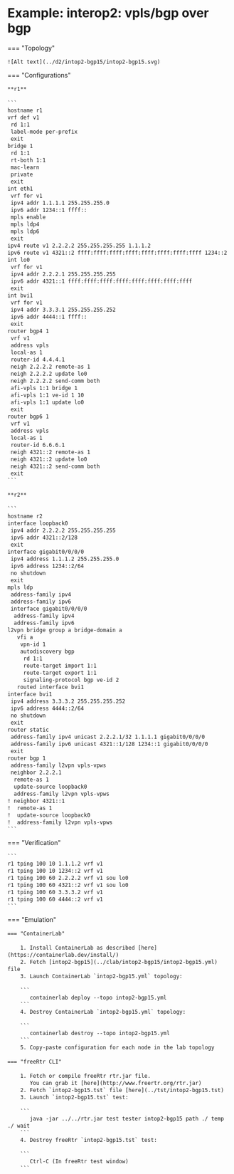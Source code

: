 # Example: interop2: vpls/bgp over bgp

=== "Topology"

    ![Alt text](../d2/intop2-bgp15/intop2-bgp15.svg)

=== "Configurations"

    **r1**

    ```
    hostname r1
    vrf def v1
     rd 1:1
     label-mode per-prefix
     exit
    bridge 1
     rd 1:1
     rt-both 1:1
     mac-learn
     private
     exit
    int eth1
     vrf for v1
     ipv4 addr 1.1.1.1 255.255.255.0
     ipv6 addr 1234::1 ffff::
     mpls enable
     mpls ldp4
     mpls ldp6
     exit
    ipv4 route v1 2.2.2.2 255.255.255.255 1.1.1.2
    ipv6 route v1 4321::2 ffff:ffff:ffff:ffff:ffff:ffff:ffff:ffff 1234::2
    int lo0
     vrf for v1
     ipv4 addr 2.2.2.1 255.255.255.255
     ipv6 addr 4321::1 ffff:ffff:ffff:ffff:ffff:ffff:ffff:ffff
     exit
    int bvi1
     vrf for v1
     ipv4 addr 3.3.3.1 255.255.255.252
     ipv6 addr 4444::1 ffff::
     exit
    router bgp4 1
     vrf v1
     address vpls
     local-as 1
     router-id 4.4.4.1
     neigh 2.2.2.2 remote-as 1
     neigh 2.2.2.2 update lo0
     neigh 2.2.2.2 send-comm both
     afi-vpls 1:1 bridge 1
     afi-vpls 1:1 ve-id 1 10
     afi-vpls 1:1 update lo0
     exit
    router bgp6 1
     vrf v1
     address vpls
     local-as 1
     router-id 6.6.6.1
     neigh 4321::2 remote-as 1
     neigh 4321::2 update lo0
     neigh 4321::2 send-comm both
     exit
    ```

    **r2**

    ```
    hostname r2
    interface loopback0
     ipv4 addr 2.2.2.2 255.255.255.255
     ipv6 addr 4321::2/128
     exit
    interface gigabit0/0/0/0
     ipv4 address 1.1.1.2 255.255.255.0
     ipv6 address 1234::2/64
     no shutdown
     exit
    mpls ldp
     address-family ipv4
     address-family ipv6
     interface gigabit0/0/0/0
      address-family ipv4
      address-family ipv6
    l2vpn bridge group a bridge-domain a
       vfi a
        vpn-id 1
        autodiscovery bgp
         rd 1:1
         route-target import 1:1
         route-target export 1:1
         signaling-protocol bgp ve-id 2
       routed interface bvi1
    interface bvi1
     ipv4 address 3.3.3.2 255.255.255.252
     ipv6 address 4444::2/64
     no shutdown
     exit
    router static
     address-family ipv4 unicast 2.2.2.1/32 1.1.1.1 gigabit0/0/0/0
     address-family ipv6 unicast 4321::1/128 1234::1 gigabit0/0/0/0
     exit
    router bgp 1
     address-family l2vpn vpls-vpws
     neighbor 2.2.2.1
      remote-as 1
      update-source loopback0
      address-family l2vpn vpls-vpws
    ! neighbor 4321::1
    !  remote-as 1
    !  update-source loopback0
    !  address-family l2vpn vpls-vpws
    ```

=== "Verification"

    ```
    r1 tping 100 10 1.1.1.2 vrf v1
    r1 tping 100 10 1234::2 vrf v1
    r1 tping 100 60 2.2.2.2 vrf v1 sou lo0
    r1 tping 100 60 4321::2 vrf v1 sou lo0
    r1 tping 100 60 3.3.3.2 vrf v1
    r1 tping 100 60 4444::2 vrf v1
    ```

=== "Emulation"

    === "ContainerLab"

        1. Install ContainerLab as described [here](https://containerlab.dev/install/)  
        2. Fetch [intop2-bgp15](../clab/intop2-bgp15/intop2-bgp15.yml) file  
        3. Launch ContainerLab `intop2-bgp15.yml` topology:  

        ```
           containerlab deploy --topo intop2-bgp15.yml  
        ```
        4. Destroy ContainerLab `intop2-bgp15.yml` topology:  

        ```
           containerlab destroy --topo intop2-bgp15.yml  
        ```
        5. Copy-paste configuration for each node in the lab topology

    === "freeRtr CLI"

        1. Fetch or compile freeRtr rtr.jar file.  
           You can grab it [here](http://www.freertr.org/rtr.jar)  
        2. Fetch `intop2-bgp15.tst` file [here](../tst/intop2-bgp15.tst)  
        3. Launch `intop2-bgp15.tst` test:  

        ```
           java -jar ../../rtr.jar test tester intop2-bgp15 path ./ temp ./ wait
        ```
        4. Destroy freeRtr `intop2-bgp15.tst` test:  

        ```
           Ctrl-C (In freeRtr test window)
        ```

